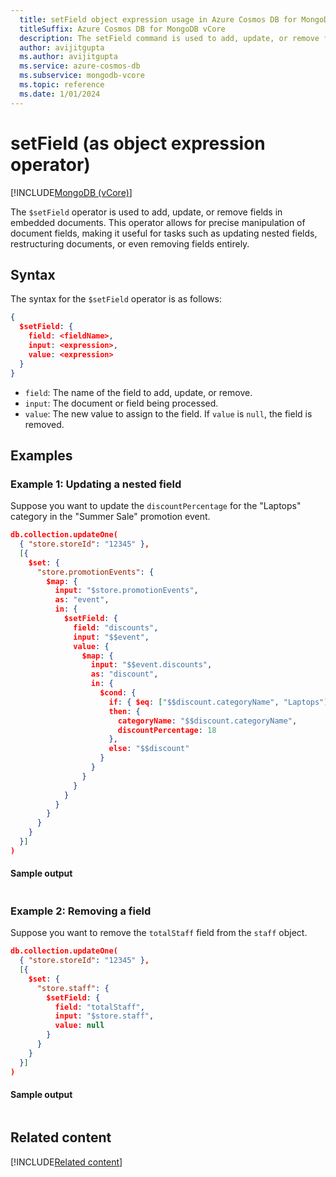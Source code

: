 ```yaml
---
  title: setField object expression usage in Azure Cosmos DB for MongoDB vCore
  titleSuffix: Azure Cosmos DB for MongoDB vCore
  description: The setField command is used to add, update, or remove fields in embedded documents.
  author: avijitgupta
  ms.author: avijitgupta
  ms.service: azure-cosmos-db
  ms.subservice: mongodb-vcore
  ms.topic: reference
  ms.date: 1/01/2024
---
```


# setField (as object expression operator)

[!INCLUDE[MongoDB (vCore)](~/reusable-content/ce-skilling/azure/includes/cosmos-db/includes/appliesto-mongodb-vcore.md)]

The `$setField` operator is used to add, update, or remove fields in embedded documents. This operator allows for precise manipulation of document fields, making it useful for tasks such as updating nested fields, restructuring documents, or even removing fields entirely.

## Syntax

The syntax for the `$setField` operator is as follows:

```json
{
  $setField: {
    field: <fieldName>,
    input: <expression>,
    value: <expression>
  }
}
```

- `field`: The name of the field to add, update, or remove.
- `input`: The document or field being processed.
- `value`: The new value to assign to the field. If `value` is `null`, the field is removed.

## Examples

### Example 1: Updating a nested field

Suppose you want to update the `discountPercentage` for the "Laptops" category in the "Summer Sale" promotion event.

```json
db.collection.updateOne(
  { "store.storeId": "12345" },
  [{
    $set: {
      "store.promotionEvents": {
        $map: {
          input: "$store.promotionEvents",
          as: "event",
          in: {
            $setField: {
              field: "discounts",
              input: "$$event",
              value: {
                $map: {
                  input: "$$event.discounts",
                  as: "discount",
                  in: {
                    $cond: {
                      if: { $eq: ["$$discount.categoryName", "Laptops"] },
                      then: { 
                        categoryName: "$$discount.categoryName", 
                        discountPercentage: 18 
                      },
                      else: "$$discount"
                    }
                  }
                }
              }
            }
          }
        }
      }
    }
  }]
)
```

#### Sample output

```javascript
```

### Example 2: Removing a field

Suppose you want to remove the `totalStaff` field from the `staff` object.

```json
db.collection.updateOne(
  { "store.storeId": "12345" },
  [{
    $set: {
      "store.staff": {
        $setField: {
          field: "totalStaff",
          input: "$store.staff",
          value: null
        }
      }
    }
  }]
)
```

#### Sample output

```javascript
```

## Related content

[!INCLUDE[Related content](../includes/related-content.md)]
